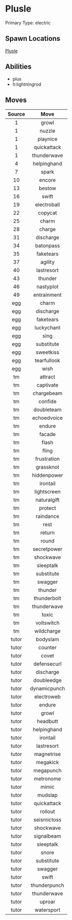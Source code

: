 # Plusle  
Primary Type: electric  
  
## Spawn Locations  
[Plusle](/data/spawn_presets/plusle.md)  
  
## Abilities  
  * plus
  * h:lightningrod
  
  
## Moves  
  
| Source | Move |  
|:---:|:---:|  
| 1 | growl |  
| 1 | nuzzle |  
| 1 | playnice |  
| 1 | quickattack |  
| 1 | thunderwave |  
| 4 | helpinghand |  
| 7 | spark |  
| 10 | encore |  
| 13 | bestow |  
| 16 | swift |  
| 19 | electroball |  
| 22 | copycat |  
| 25 | charm |  
| 28 | charge |  
| 31 | discharge |  
| 34 | batonpass |  
| 35 | faketears |  
| 37 | agility |  
| 40 | lastresort |  
| 43 | thunder |  
| 46 | nastyplot |  
| 49 | entrainment |  
| egg | charm |  
| egg | discharge |  
| egg | faketears |  
| egg | luckychant |  
| egg | sing |  
| egg | substitute |  
| egg | sweetkiss |  
| egg | tearfullook |  
| egg | wish |  
| tm | attract |  
| tm | captivate |  
| tm | chargebeam |  
| tm | confide |  
| tm | doubleteam |  
| tm | echoedvoice |  
| tm | endure |  
| tm | facade |  
| tm | flash |  
| tm | fling |  
| tm | frustration |  
| tm | grassknot |  
| tm | hiddenpower |  
| tm | irontail |  
| tm | lightscreen |  
| tm | naturalgift |  
| tm | protect |  
| tm | raindance |  
| tm | rest |  
| tm | return |  
| tm | round |  
| tm | secretpower |  
| tm | shockwave |  
| tm | sleeptalk |  
| tm | substitute |  
| tm | swagger |  
| tm | thunder |  
| tm | thunderbolt |  
| tm | thunderwave |  
| tm | toxic |  
| tm | voltswitch |  
| tm | wildcharge |  
| tutor | bodyslam |  
| tutor | counter |  
| tutor | covet |  
| tutor | defensecurl |  
| tutor | discharge |  
| tutor | doubleedge |  
| tutor | dynamicpunch |  
| tutor | electroweb |  
| tutor | endure |  
| tutor | growl |  
| tutor | headbutt |  
| tutor | helpinghand |  
| tutor | irontail |  
| tutor | lastresort |  
| tutor | magnetrise |  
| tutor | megakick |  
| tutor | megapunch |  
| tutor | metronome |  
| tutor | mimic |  
| tutor | mudslap |  
| tutor | quickattack |  
| tutor | rollout |  
| tutor | seismictoss |  
| tutor | shockwave |  
| tutor | signalbeam |  
| tutor | sleeptalk |  
| tutor | snore |  
| tutor | substitute |  
| tutor | swagger |  
| tutor | swift |  
| tutor | thunderpunch |  
| tutor | thunderwave |  
| tutor | uproar |  
| tutor | watersport |  
  
